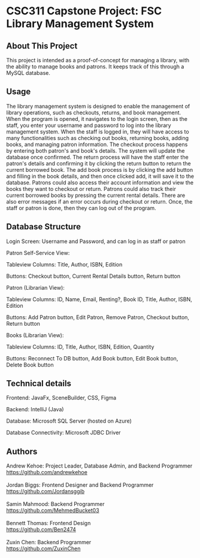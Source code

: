 # CSC311 Capstone Project: FSC Library Management System

## About This Project
This project is intended as a proof-of-concept for managing a library, with the ability to manage books and patrons. It keeps track of this through a MySQL database.

## Usage
The library management system is designed to enable the management of library operations, such as checkouts, returns, and book management. When the program is opened, it navigates to the login screen, then as the staff, you enter your username and password to log into the library management system. When the staff is logged in, they will have access to many functionalities such as checking out books, returning books, adding books, and managing patron information. The checkout process happens by entering both patron's and book's details. The system will update the database once confirmed. The return process will have the staff enter the patron's details and confirming it by clicking the return button to return the current borrowed book. The add book process is by clicking the add button and filling in the book details, and then once clicked add, it will save it to the database. Patrons could also access their account information and view the books they want to checkout or return. Patrons could also track their current borrowed books by pressing the current rental details. There are also error messages if an error occurs during checkout or return. Once, the staff or patron is done, then they can log out of the program.

## Database Structure
Login Screen: Username and Password, and can log in as staff or patron

Patron Self-Service View: 

Tableview Columns: Title, Author, ISBN, Edition

Buttons: Checkout button, Current Rental Details button, Return button

Patron (Librarian View): 

Tableview Columns: ID, Name, Email, Renting?, Book ID, Title, Author, ISBN, Edition

Buttons: Add Patron button, Edit Patron, Remove Patron, Checkout button, Return button

Books (Librarian View): 

Tableview Columns: ID, Title, Author, ISBN, Edition, Quantity

Buttons: Reconnect To DB button, Add Book button, Edit Book button, Delete Book button

## Technical details
Frontend: JavaFx, SceneBuilder, CSS, Figma

Backend: IntelliJ (Java)

Database: Microsoft SQL Server (hosted on Azure)

Database Connectivity: Microsoft JDBC Driver

## Authors
Andrew Kehoe: Project Leader, Database Admin, and Backend Programmer<br>
  https://github.com/andrewkehoe<br><br>
 Jordan Biggs: Frontend Designer and Backend Programmer<br>
	https://github.com/Jordansggib<br><br>
 Samin Mahmood: Backend Programmer<br>
	https://github.com/MehmedBucket03<br><br>
 Bennett Thomas: Frontend Design<br>
	https://github.com/Ben2474 <br><br>
 Zuxin Chen: Backend Programmer <br>
  https://github.com/ZuxinChen<br><br>
